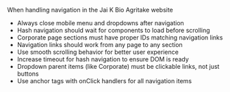 When handling navigation in the Jai K Bio Agritake website
- Always close mobile menu and dropdowns after navigation
- Hash navigation should wait for components to load before scrolling
- Corporate page sections must have proper IDs matching navigation links
- Navigation links should work from any page to any section
- Use smooth scrolling behavior for better user experience
- Increase timeout for hash navigation to ensure DOM is ready
- Dropdown parent items (like Corporate) must be clickable links, not just buttons
- Use anchor tags with onClick handlers for all navigation items
